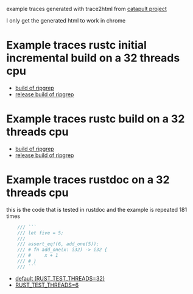 example traces generated with trace2html from [catapult project](https://github.com/catapult-project/catapult)

I only get the generated html to work in chrome
# Example traces rustc initial incremental build on a 32 threads cpu
* [build of ripgrep](ripgrep_inc.html)
* [release build of ripgrep](ripgrep_release_inc.html)
# Example traces rustc build on a 32 threads cpu
* [build of ripgrep](ripgrep.html)
* [release build of ripgrep](ripgrep_release.html)
# Example traces rustdoc on a 32 threads cpu
this is the code that is tested in rustdoc and the example is repeated 181 times
```rust
    /// ```
    /// let five = 5;
    ///
    /// assert_eq!(6, add_one(5));
    /// # fn add_one(x: i32) -> i32 {
    /// #     x + 1
    /// # }
    /// ```
```
* [default (RUST_TEST_THREADS=32)](rustdoc32.html)
* [RUST_TEST_THREADS=6](rustdoc6.html)